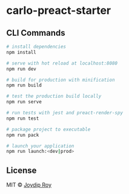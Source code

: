 # carlo-preact-starter

## CLI Commands

``` bash
# install dependencies
npm install

# serve with hot reload at localhost:8080
npm run dev

# build for production with minification
npm run build

# test the production build locally
npm run serve

# run tests with jest and preact-render-spy 
npm run test

# package project to executable
npm run pack

# launch your application
npm run launch:<dev|prod>
```


## License

MIT © [Joydip Roy](https://raw.githubusercontent.com/rjoydip/carlo-preact-starter/master/license)